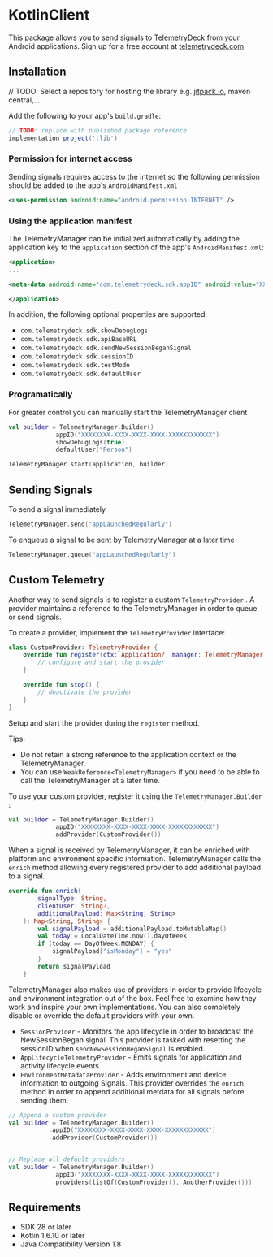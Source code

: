 # KotlinClient

This package allows you to send signals to [TelemetryDeck](https://telemetrydeck.com) from your Android applications. Sign up for a free account at [telemetrydeck.com](http://telemetrydeck.com)

## Installation

// TODO: Select a repository for hosting the library e.g. [jitpack.io](http://jitpack.io), maven central,...

Add the following to your app's `build.gradle`:

```groovy
// TODO: replace with published package reference
implementation project(':lib')
```

### Permission for internet access

Sending signals requires access to the internet so the following permission should be added to the app's `AndroidManifest.xml`

```xml
<uses-permission android:name="android.permission.INTERNET" />
```

### Using the application manifest

The TelemetryManager can be initialized automatically by adding the application key to the `application` section of the app's `AndroidManifest.xml`:

```xml
<application>
...

<meta-data android:name="com.telemetrydeck.sdk.appID" android:value="XXXXXXXX-XXXX-XXXX-XXXX-XXXXXXXXXXXX" />

</application>
```

In addition, the following optional properties are supported:

- `com.telemetrydeck.sdk.showDebugLogs`
- `com.telemetrydeck.sdk.apiBaseURL`
- `com.telemetrydeck.sdk.sendNewSessionBeganSignal`
- `com.telemetrydeck.sdk.sessionID`
- `com.telemetrydeck.sdk.testMode`
- `com.telemetrydeck.sdk.defaultUser`

### Programatically

For greater control you can manually start the TelemetryManager client

```kotlin
val builder = TelemetryManager.Builder()
            .appID("XXXXXXXX-XXXX-XXXX-XXXX-XXXXXXXXXXXX")
            .showDebugLogs(true)
            .defaultUser("Person")

TelemetryManager.start(application, builder)
```

## Sending Signals

To send a signal immediately

```kotlin
TelemetryManager.send("appLaunchedRegularly")
```

To enqueue a signal to be sent by TelemetryManager at a later time

```kotlin
TelemetryManager.queue("appLaunchedRegularly")
```

## Custom Telemetry

Another way to send signals is to register a custom `TelemetryProvider` . A provider maintains a reference to the TelemetryManager in order to queue or send signals.

To create a provider, implement the `TelemetryProvider` interface:

```kotlin
class CustomProvider: TelemetryProvider {
    override fun register(ctx: Application?, manager: TelemetryManager) {
        // configure and start the provider
    }

    override fun stop() {
        // deactivate the provider
    }
}
```

Setup and start the provider during the `register` method.

Tips:

- Do not retain a strong reference to the application context or the TelemetryManager.
- You can use `WeakReference<TelemetryManager>` if you need to be able to call the TelemetryManager at a later time.

To use your custom provider, register it using the `TelemetryManager.Builder` :

```kotlin
val builder = TelemetryManager.Builder()
            .appID("XXXXXXXX-XXXX-XXXX-XXXX-XXXXXXXXXXXX")
            .addProvider(CustomProvider())
```

When a signal is received by TelemetryManager, it can be enriched with platform and environment specific information. TelemetryManager calls the `enrich` method allowing every registered provider to add additional payload to a signal.

```kotlin
override fun enrich(
        signalType: String,
        clientUser: String?,
        additionalPayload: Map<String, String>
    ): Map<String, String> {
        val signalPayload = additionalPayload.toMutableMap()
        val today = LocalDateTime.now().dayOfWeek
        if (today == DayOfWeek.MONDAY) {
            signalPayload["isMonday"] = "yes"
        }
        return signalPayload
    }
```

TelemetryManager also makes use of providers in order to provide lifecycle and environment integration out of the box. Feel free to examine how they work and inspire your own implementations. You can also completely disable or override the default providers with your own.

- `SessionProvider` - Monitors the app lifecycle in order to broadcast the NewSessionBegan signal. This provider is tasked with resetting the sessionID when `sendNewSessionBeganSignal` is enabled.
- `AppLifecycleTelemetryProvider` - Emits signals for application and activity lifecycle events.
- `EnvironmentMetadataProvider` - Adds environment and device information to outgoing Signals. This provider overrides the `enrich` method in order to append additional metdata  for all signals before sending them.

```kotlin
// Append a custom provider
val builder = TelemetryManager.Builder()
           .appID("XXXXXXXX-XXXX-XXXX-XXXX-XXXXXXXXXXXX")
           .addProvider(CustomProvider())


// Replace all default providers
val builder = TelemetryManager.Builder()
            .appID("XXXXXXXX-XXXX-XXXX-XXXX-XXXXXXXXXXXX")
            .providers(listOf(CustomProvider(), AnotherProvider()))
```

## Requirements

- SDK 28 or later
- Kotlin 1.6.10 or later
- Java Compatibility Version 1.8
